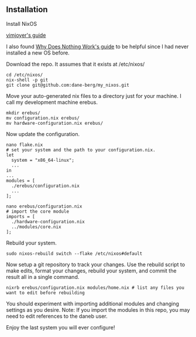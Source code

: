 ## Installation
Install NixOS

[vimjoyer's guide](https://youtu.be/a67Sv4Mbxmc?si=49mqSaMg0ayrK5fF)

I also found [Why Does Nothing Work's guide](https://youtu.be/63sSGuclBn0?si=WdAuKiwzDZJWmqgV) to be helpful since I had never installed a new OS before.

Download the repo. It assumes that it exists at /etc/nixos/
```
cd /etc/nixos/
nix-shell -p git
git clone git@github.com:dane-berg/my_nixos.git
```

Move your auto-generated nix files to a directory just for your machine. I call my development machine erebus.
```
mkdir erebus/
mv configuration.nix erebus/
mv hardware-configuration.nix erebus/
```

Now update the configuration.
```
nano flake.nix
# set your system and the path to your configuration.nix.
let
  system = "x86_64-linux";
  ...
in
...
modules = [
  ./erebus/configuration.nix
  ...
];

nano erebus/configuration.nix
# import the core module
imports = [
  ./hardware-configuration.nix
  ../modules/core.nix
];
```

Rebuild your system.
```
sudo nixos-rebuild switch --flake /etc/nixos#default
```

Now setup a git repository to track your changes. Use the rebuild script to make edits, format your changes, rebuild your system, and commit the result all in a single command.
```
nixrb erebus/configuration.nix modules/home.nix # list any files you want to edit before rebuilding
```

You should experiment with importing additional modules and changing settings as you desire. 
Note: If you import the modules in this repo, you may need to edit references to the daneb user.

Enjoy the last system you will ever configure!
